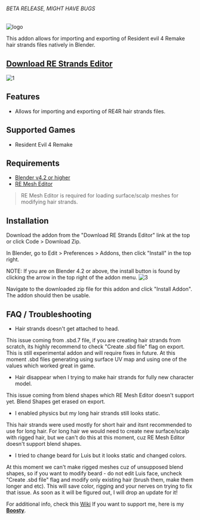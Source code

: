 ###### BETA RELEASE, MIGHT HAVE BUGS
![logo](https://github.com/user-attachments/assets/aa453e20-4519-40c2-8847-607dba3da598)

This addon allows for importing and exporting of Resident evil 4 Remake hair strands files natively in Blender.
## [Download RE Strands Editor](https://github.com/TheLeonX/RE-Strands-Editor/releases/latest)

![1](https://github.com/user-attachments/assets/3ced8d0c-bff3-41e0-aaf4-2540465d4246)

## Features
- Allows for importing and exporting of RE4R hair strands files.

## Supported Games
- Resident Evil 4 Remake

## Requirements
- [Blender v4.2 or higher](https://www.blender.org/download/)
- [RE Mesh Editor](https://github.com/NSACloud/RE-Mesh-Editor)
> RE Mesh Editor is required for loading surface/scalp meshes for modifying hair strands.

## Installation
Download the addon from the "Download RE Strands Editor" link at the top or click Code > Download Zip.

In Blender, go to Edit > Preferences > Addons, then click "Install" in the top right.

NOTE: If you are on Blender 4.2 or above, the install button is found by clicking the arrow in the top right of the addon menu.
![3](https://github.com/user-attachments/assets/cc3d238c-ed34-497c-8634-bba55ba2ed9e)

Navigate to the downloaded zip file for this addon and click "Install Addon". The addon should then be usable.

## FAQ / Troubleshooting
- Hair strands doesn't get attached to head.
  
This issue coming from .sbd.7 file, if you are creating hair strands from scratch, its highly recommend to check "Create .sbd file" flag on export. This is still experimental addon and will require fixes in future. At this moment .sbd files generating using surface UV map and using one of the values which worked great in game.


- Hair disappear when I trying to make hair strands for fully new character model.

  
This issue coming from blend shapes which RE Mesh Editor doesn't support yet. Blend Shapes get erased on export.


- I enabled physics but my long hair strands still looks static.

  
This hair strands were used mostly for short hair and itsnt recommended to use for long hair. For long hair we would need to create new surface/scalp with rigged hair, but we can't do this at this moment, cuz RE Mesh Editor doesn't support blend shapes.


- I tried to change beard for Luis but it looks static and changed colors.


At this moment we can't make rigged meshes cuz of unsupposed blend shapes, so if you want to modify beard - do not edit Luis face, uncheck "Create .sbd file" flag and modify only existing hair (brush them, make them longer and etc). This will save color, rigging and your nerves on trying to fix that issue. As soon as it will be figured out, I will drop an update for it!


For additional info, check this [Wiki](https://github.com/TheLeonX/RE-Strands-Editor/wiki) 
If you want to support me, here is my **[Boosty](https://boosty.to/theleonx/donate)**.
